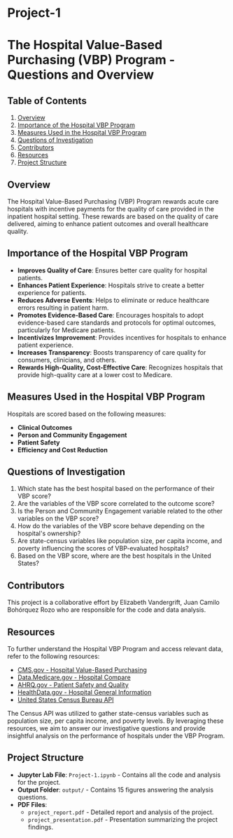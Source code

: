 # Project-1

# The Hospital Value-Based Purchasing (VBP) Program - Questions and Overview

## Table of Contents

1. [Overview](#overview)
2. [Importance of the Hospital VBP Program](#importance-of-the-hospital-vbp-program)
3. [Measures Used in the Hospital VBP Program](#measures-used-in-the-hospital-vbp-program)
4. [Questions of Investigation](#questions-of-investigation)
5. [Contributors](#contributors)
6. [Resources](#resources)
7. [Project Structure](#project-structure)

## Overview

The Hospital Value-Based Purchasing (VBP) Program rewards acute care hospitals with incentive payments for the quality of care provided in the inpatient hospital setting. These rewards are based on the quality of care delivered, aiming to enhance patient outcomes and overall healthcare quality.

## Importance of the Hospital VBP Program

- **Improves Quality of Care**: Ensures better care quality for hospital patients.
- **Enhances Patient Experience**: Hospitals strive to create a better experience for patients.
- **Reduces Adverse Events**: Helps to eliminate or reduce healthcare errors resulting in patient harm.
- **Promotes Evidence-Based Care**: Encourages hospitals to adopt evidence-based care standards and protocols for optimal outcomes, particularly for Medicare patients.
- **Incentivizes Improvement**: Provides incentives for hospitals to enhance patient experience.
- **Increases Transparency**: Boosts transparency of care quality for consumers, clinicians, and others.
- **Rewards High-Quality, Cost-Effective Care**: Recognizes hospitals that provide high-quality care at a lower cost to Medicare.

## Measures Used in the Hospital VBP Program

Hospitals are scored based on the following measures:

- **Clinical Outcomes**
- **Person and Community Engagement**
- **Patient Safety**
- **Efficiency and Cost Reduction**

## Questions of Investigation

1. Which state has the best hospital based on the performance of their VBP score?
2. Are the variables of the VBP score correlated to the outcome score?
3. Is the Person and Community Engagement variable related to the other variables on the VBP score?
4. How do the variables of the VBP score behave depending on the hospital's ownership?
5. Are state-census variables like population size, per capita income, and poverty influencing the scores of VBP-evaluated hospitals?
6. Based on the VBP score, where are the best hospitals in the United States?

## Contributors

This project is a collaborative effort by Elizabeth Vandergrift, Juan Camilo Bohórquez Rozo who are responsible for the code and data analysis.

## Resources

To further understand the Hospital VBP Program and access relevant data, refer to the following resources:

- [CMS.gov - Hospital Value-Based Purchasing](https://www.cms.gov/Medicare/Quality-Initiatives-Patient-Assessment-Instruments/Value-Based-Programs/HVBP/Hospital-Value-Based-Purchasing)
- [Data.Medicare.gov - Hospital Compare](https://data.medicare.gov/)
- [AHRQ.gov - Patient Safety and Quality](https://www.ahrq.gov/topics/patient-safety-and-quality.html)
- [HealthData.gov - Hospital General Information](https://healthdata.gov/dataset/hospital-general-information)
- [United States Census Bureau API](https://www.census.gov/data/developers/data-sets.html)

The Census API was utilized to gather state-census variables such as population size, per capita income, and poverty levels. By leveraging these resources, we aim to answer our investigative questions and provide insightful analysis on the performance of hospitals under the VBP Program.

## Project Structure

- **Jupyter Lab File**: `Project-1.ipynb` - Contains all the code and analysis for the project.
- **Output Folder**: `output/` - Contains 15 figures answering the analysis questions.
- **PDF Files**:
  - `project_report.pdf` - Detailed report and analysis of the project.
  - `project_presentation.pdf` - Presentation summarizing the project findings.
